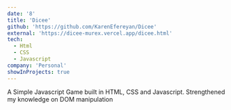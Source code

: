 ```yaml
---
date: '8'
title: 'Dicee'
github: 'https://github.com/KarenEfereyan/Dicee'
external: 'https://dicee-murex.vercel.app/dicee.html'
tech:
  - Html
  - CSS
  - Javascript
company: 'Personal'
showInProjects: true
---
```

    
A Simple Javascript Game built in HTML, CSS and Javascript. Strengthened my knowledge on DOM manipulation